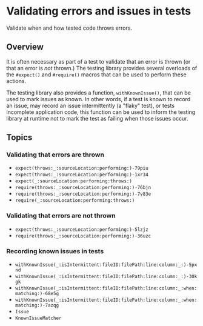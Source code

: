 # Validating errors and issues in tests

<!--
This source file is part of the Swift.org open source project

Copyright (c) 2023 Apple Inc. and the Swift project authors
Licensed under Apache License v2.0 with Runtime Library Exception

See https://swift.org/LICENSE.txt for license information
See https://swift.org/CONTRIBUTORS.txt for Swift project authors
-->

Validate when and how tested code throws errors.

## Overview

It is often necessary as part of a test to validate that an error is thrown (or
that an error is _not_ thrown.) The testing library provides several overloads
of the `#expect()` and `#require()` macros that can be used to perform these
actions.

The testing library also provides a function, `withKnownIssue()`, that can be
used to mark issues as known. In other words, if a test is known to record an
issue, may record an issue intermittently (a "flaky" test), or tests incomplete
application code, this function can be used to inform the testing library at
runtime not to mark the test as failing when those issues occur.

## Topics

### Validating that errors are thrown

- ``expect(throws:_:sourceLocation:performing:)-79piu``
- ``expect(throws:_:sourceLocation:performing:)-1xr34``
- ``expect(_:sourceLocation:performing:throws:)``
- ``require(throws:_:sourceLocation:performing:)-76bjn``
- ``require(throws:_:sourceLocation:performing:)-7v83e``
- ``require(_:sourceLocation:performing:throws:)``

### Validating that errors are not thrown

- ``expect(throws:_:sourceLocation:performing:)-5lzjz``
- ``require(throws:_:sourceLocation:performing:)-36uzc``

### Recording known issues in tests

- ``withKnownIssue(_:isIntermittent:fileID:filePath:line:column:_:)-5pxnd``
- ``withKnownIssue(_:isIntermittent:fileID:filePath:line:column:_:)-30kgk``
- ``withKnownIssue(_:isIntermittent:fileID:filePath:line:column:_:when:matching:)-68e5g``
- ``withKnownIssue(_:isIntermittent:fileID:filePath:line:column:_:when:matching:)-7azqg``
- ``Issue``
- ``KnownIssueMatcher``
